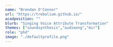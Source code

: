 ```yaml
---
name: "Brendan O'Connor"
url: "https://trebolium.github.io/"
acadposition: ""
blurb: "Singing Voice Attribute Transformation"
themes: ["soundsynthesis","audioeng","mir"]
role: "phd"
image: "./defaultprofile.png"
---
```

